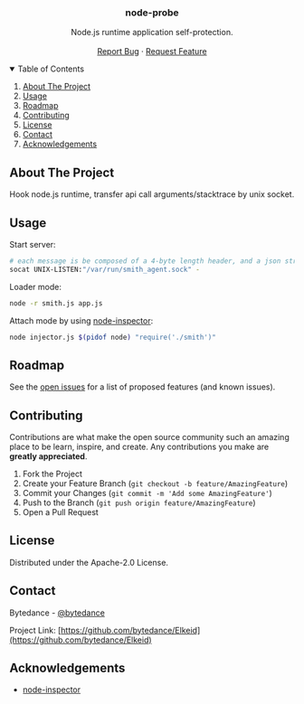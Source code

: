 <!-- PROJECT LOGO -->
<p align="center">
  <h3 align="center">node-probe</h3>

  <p align="center">
    Node.js runtime application self-protection.
    <br />
    <br />
    <a href="https://github.com/bytedance/Elkeid/issues">Report Bug</a>
    ·
    <a href="https://github.com/bytedance/Elkeid/issues">Request Feature</a>
  </p>
</p>



<!-- TABLE OF CONTENTS -->
<details open="open">
  <summary>Table of Contents</summary>
  <ol>
    <li><a href="#about-the-project">About The Project</a></li>
    <li><a href="#usage">Usage</a></li>
    <li><a href="#roadmap">Roadmap</a></li>
    <li><a href="#contributing">Contributing</a></li>
    <li><a href="#license">License</a></li>
    <li><a href="#contact">Contact</a></li>
    <li><a href="#acknowledgements">Acknowledgements</a></li>
  </ol>
</details>



<!-- ABOUT THE PROJECT -->
## About The Project

Hook node.js runtime, transfer api call arguments/stacktrace by unix socket.



<!-- USAGE EXAMPLES -->
## Usage

Start server:
```sh
# each message is be composed of a 4-byte length header, and a json string.
socat UNIX-LISTEN:"/var/run/smith_agent.sock" -
```

Loader mode:
```sh
node -r smith.js app.js
```

Attach mode by using [node-inspector](https://github.com/node-inspector/node-inspector):
```sh
node injector.js $(pidof node) "require('./smith')"
```



<!-- ROADMAP -->
## Roadmap

See the [open issues](https://github.com/bytedance/Elkeid/issues) for a list of proposed features (and known issues).



<!-- CONTRIBUTING -->
## Contributing

Contributions are what make the open source community such an amazing place to be learn, inspire, and create. Any contributions you make are **greatly appreciated**.

1. Fork the Project
2. Create your Feature Branch (`git checkout -b feature/AmazingFeature`)
3. Commit your Changes (`git commit -m 'Add some AmazingFeature'`)
4. Push to the Branch (`git push origin feature/AmazingFeature`)
5. Open a Pull Request



<!-- LICENSE -->
## License

Distributed under the Apache-2.0 License.



<!-- CONTACT -->
## Contact

Bytedance - [@bytedance](https://github.com/bytedance)

Project Link: [https://github.com/bytedance/Elkeid](https://github.com/bytedance/Elkeid)



<!-- ACKNOWLEDGEMENTS -->
## Acknowledgements
* [node-inspector](https://github.com/node-inspector/node-inspector)